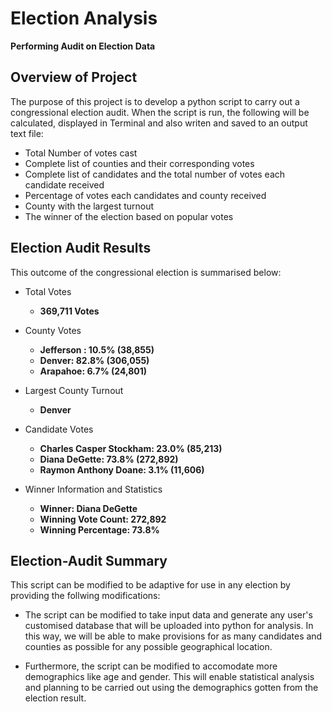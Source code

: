 # Election Analysis
**Performing Audit on Election Data**

  ## Overview of Project
  The purpose of this project is to develop a python script to carry out a congressional election audit. When the script is run, the following will be calculated, displayed in Terminal and also writen and saved to an output text file:
  + Total Number of votes cast
  + Complete list of counties and their corresponding votes
  + Complete list of candidates and the total number of votes each candidate received
  + Percentage of votes each candidates and county received
  + County with the largest turnout
  + The winner of the election based on popular votes


  ## Election Audit Results

  This outcome of the congressional election is summarised below:

   - Total Votes
     + **369,711 Votes**

   - County Votes
     + **Jefferson : 10.5% (38,855)**
     + **Denver: 82.8% (306,055)**
     + **Arapahoe: 6.7% (24,801)**
   
   - Largest County Turnout
     + **Denver**

   - Candidate Votes
     + **Charles Casper Stockham: 23.0% (85,213)**
     + **Diana DeGette: 73.8% (272,892)**
     + **Raymon Anthony Doane: 3.1% (11,606)**

   - Winner Information and Statistics
     + **Winner: Diana DeGette**
     + **Winning Vote Count: 272,892**
     + **Winning Percentage: 73.8%**


  ## Election-Audit Summary
 
  This script can be modified to be adaptive for use in any election by providing the follwing modifications:
  
  - The script can be modified to take input data and generate any user's customised database that will be uploaded into python for analysis. In this way, we will be able to make provisions for as many candidates and counties as possible for any possible geographical location.
  
  -  Furthermore, the script can be modified to accomodate more demographics like age and gender. This will enable statistical analysis and planning to be carried out using the demographics gotten from the election result.

